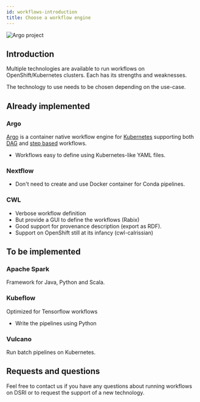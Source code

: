 ```yaml
---
id: workflows-introduction
title: Choose a workflow engine
---
```


![Argo project](/dsri-documentation/img/argo-logo.png)

## Introduction

Multiple technologies are available to run workflows on OpenShift/Kubernetes clusters. Each has its strengths and weaknesses.

The technology to use needs to be chosen depending on the use-case.

## Already implemented

### Argo

[Argo](https://argoproj.github.io/argo/) is a container native workflow engine for [Kubernetes](https://kubernetes.io/) supporting both [DAG](https://argoproj.github.io/docs/argo/examples/readme.html#dag) and [step based](https://argoproj.github.io/docs/argo/examples/readme.html#steps) workflows.

* Workflows easy to define using Kubernetes-like YAML files.

### Nextflow

* Don't need to create and use Docker container for Conda pipelines.

### CWL

* Verbose workflow definition
* But provide a GUI to define the workflows (Rabix)
* Good support for provenance description (export as RDF).
* Support on OpenShift still at its infancy (cwl-calrissian)

## To be implemented

### Apache Spark

Framework for Java, Python and Scala.

### Kubeflow

Optimized for Tensorflow workflows

* Write the pipelines using Python

### Vulcano

Run batch pipelines on Kubernetes.

## Requests and questions

Feel free to contact us if you have any questions about running workflows on DSRI or to request the support of a new technology.